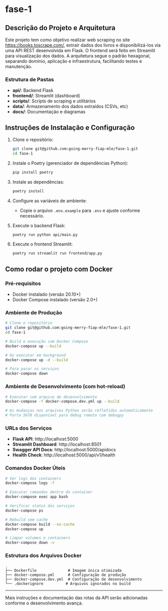 # fase-1

## Descrição do Projeto e Arquitetura

Este projeto tem como objetivo realizar web scraping no site https://books.toscrape.com/, extrair dados dos livros e disponibilizá-los via uma API REST desenvolvida em Flask. O frontend será feito em Streamlit para visualização dos dados. A arquitetura segue o padrão hexagonal, separando domínio, aplicação e infraestrutura, facilitando testes e manutenção.

### Estrutura de Pastas
- **api/**: Backend Flask
- **frontend/**: Streamlit (dashboard)
- **scripts/**: Scripts de scraping e utilitários
- **data/**: Armazenamento dos dados extraídos (CSVs, etc)
- **docs/**: Documentação e diagramas

## Instruções de Instalação e Configuração

1. Clone o repositório:
   ```bash
   git clone git@github.com:going-merry-fiap-mle/fase-1.git
   cd fase-1
   ```
2. Instale o Poetry (gerenciador de dependências Python):
   ```bash
   pip install poetry
   ```
3. Instale as dependências:
   ```bash
   poetry install
   ```
4. Configure as variáveis de ambiente:
   - Copie o arquivo `.env.example` para `.env` e ajuste conforme necessário.

5. Execute o backend Flask:
   ```bash
   poetry run python api/main.py
   ```
6. Execute o frontend Streamlit:
   ```bash
   poetry run streamlit run frontend/app.py
   ```

## Como rodar o projeto com Docker

### Pré-requisitos
- Docker instalado (versão 20.10+)
- Docker Compose instalado (versão 2.0+)

### Ambiente de Produção

```bash
# Clone o repositório
git clone git@github.com:going-merry-fiap-mle/fase-1.git
cd fase-1

# Build e execução com Docker Compose
docker-compose up --build

# Ou executar em background
docker-compose up -d --build

# Para parar os serviços
docker-compose down
```

### Ambiente de Desenvolvimento (com hot-reload)

```bash
# Executar com arquivo de desenvolvimento
docker-compose -f docker-compose.dev.yml up --build

# As mudanças nos arquivos Python serão refletidas automaticamente
# Porta 5678 disponível para debug remoto com debugpy
```

### URLs dos Serviços

- **Flask API**: http://localhost:5000
- **Streamlit Dashboard**: http://localhost:8501
- **Swagger API Docs**: http://localhost:5000/apidocs
- **Health Check**: http://localhost:5000/api/v1/health

### Comandos Docker Úteis

```bash
# Ver logs dos containers
docker-compose logs -f

# Executar comandos dentro do container
docker-compose exec app bash

# Verificar status dos serviços
docker-compose ps

# Rebuild sem cache
docker-compose build --no-cache
docker-compose up

# Limpar volumes e containers
docker-compose down -v
```

### Estrutura dos Arquivos Docker

```
.
├── Dockerfile              # Imagem única otimizada
├── docker-compose.yml      # Configuração de produção
├── docker-compose.dev.yml  # Configuração de desenvolvimento
└── .dockerignore          # Arquivos ignorados no build
```

---
Mais instruções e documentação das rotas da API serão adicionadas conforme o desenvolvimento avança.
